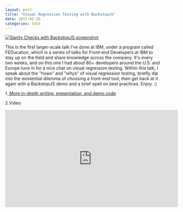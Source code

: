 ```yaml
---
layout: post
title: "Visual Regression Testing with BackstopJS"
date: 2017-02-26
categories: talk
---
```


[![Sanity Checks with BackstopJS screenshot](../../../../images/updog-diff.png)](https://www.youtube.com/watch?v=l8lGj8Zh0k4 "Sanity Checks with BackstopJS")

This is the first larger-scale talk I've done at IBM, under a program called FEDucation, which is a series of talks for Front-end Developers at IBM to stay up on the field and share knowledge across the company. It's every two weeks, and on this one I had about 80+ developers around the U.S. and Europe tune in for a nice chat on visual regression testing. Within this talk, I speak about the "hows" and "whys" of visual regression testing, briefly dip into the existential dilemma of choosing a front-end tool, then get back at it again with a BackstopJS demo and a brief spell on best practices. Enjoy. :)

1.[ More in-depth writing, presentation, and demo code](https://github.com/mathesond2/visual-regression-testing)

2.Video

<iframe width="560" height="315" src="https://www.youtube.com/embed/l8lGj8Zh0k4" frameborder="0" allowfullscreen></iframe>
